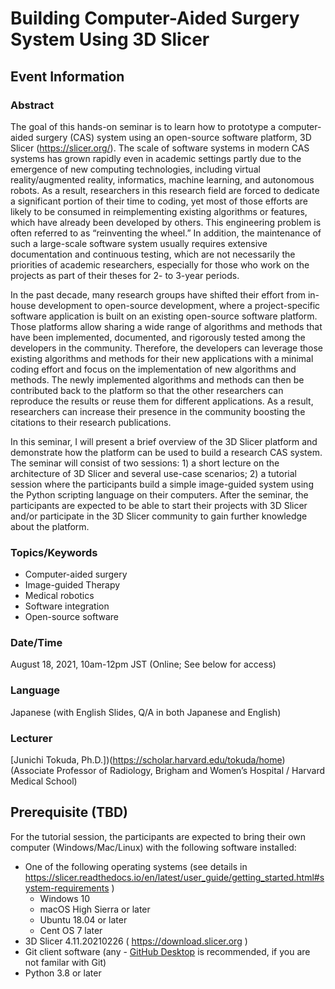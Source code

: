# Building Computer-Aided Surgery System Using 3D Slicer

## Event Information

### Abstract

The goal of this hands-on seminar is to learn how to prototype a computer-aided surgery (CAS) system using an open-source software platform, 3D Slicer (https://slicer.org/). The scale of software systems in modern CAS systems has grown rapidly even in academic settings partly due to the emergence of new computing technologies, including virtual reality/augmented reality, informatics, machine learning, and autonomous robots. As a result, researchers in this research field are forced to dedicate a significant portion of their time to coding, yet most of those efforts are likely to be consumed in reimplementing existing algorithms or features, which have already been developed by others. This engineering problem is often referred to as “reinventing the wheel.” In addition, the maintenance of such a large-scale software system usually requires extensive documentation and continuous testing, which are not necessarily the priorities of academic researchers, especially for those who work on the projects as part of their theses for 2- to 3-year periods.

In the past decade, many research groups have shifted their effort from in-house development to open-source development, where a project-specific software application is built on an existing open-source software platform. Those platforms allow sharing a wide range of algorithms and methods that have been implemented, documented, and rigorously tested among the developers in the community. Therefore, the developers can leverage those existing algorithms and methods for their new applications with a minimal coding effort and focus on the implementation of new algorithms and methods. The newly implemented algorithms and methods can then be contributed back to the platform so that the other researchers can reproduce the results or reuse them for different applications. As a result, researchers can increase their presence in the community boosting the citations to their research publications.

In this seminar, I will present a brief overview of the 3D Slicer platform and demonstrate how the platform can be used to build a research CAS system. The seminar will consist of two sessions: 1) a short lecture on the architecture of 3D Slicer and several use-case scenarios; 2) a tutorial session where the participants build a simple image-guided system using the Python scripting language on their computers. After the seminar, the participants are expected to be able to start their projects with 3D Slicer and/or participate in the 3D Slicer community to gain further knowledge about the platform.

### Topics/Keywords

- Computer-aided surgery
- Image-guided Therapy
- Medical robotics
- Software integration
- Open-source software

### Date/Time

August 18, 2021, 10am-12pm JST (Online; See below for access)

### Language
Japanese (with English Slides, Q/A in both Japanese and English)

### Lecturer
[Junichi Tokuda, Ph.D.])(https://scholar.harvard.edu/tokuda/home) (Associate Professor of Radiology, Brigham and Women’s Hospital / Harvard Medical School)

## Prerequisite (TBD)

For the tutorial session, the participants are expected to bring their own computer (Windows/Mac/Linux) with the following software installed:

- One of the following operating systems (see details in https://slicer.readthedocs.io/en/latest/user_guide/getting_started.html#system-requirements )
  - Windows 10
  - macOS High Sierra or later
  - Ubuntu 18.04 or later
  - Cent OS 7 later
- 3D Slicer 4.11.20210226 ( https://download.slicer.org )
- Git client software (any - [GitHub Desktop](https://desktop.github.com/) is recommended, if you are not familar with Git)
- Python 3.8 or later

